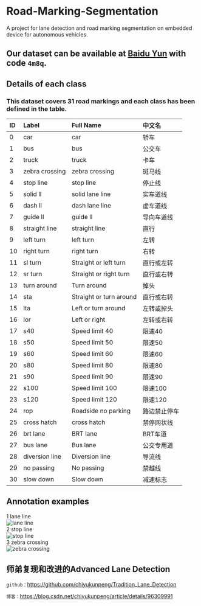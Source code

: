# Road-Marking-Segmentation
A project for lane detection and road marking segmentation on embedded device for autonomous vehicles.
## Our dataset can be available at [Baidu Yun](https://pan.baidu.com/s/1zM0sWa0HvZrBoUwRw01mFg) with code `4m8q`.

## Details of each class
### This dataset covers 31 road markings and each class has been defined in the table.
|      ID     |     Label          |     Full Name             |   中文名             |
|     :---    |     :---           |     :---                  |   :---              |
|      0      |     car            |     car                   |   轿车|
|      1      |     bus            |     bus                   |   公交车|
|      2      |     truck          |     truck                 |   卡车|
|      3      |     zebra crossing |     zebra crossing        |   斑马线|
|      4      |     stop line      |     stop line             |   停止线|
|      5      |     solid ll       |     solid lane line       |   实车道线|
|      6      |     dash ll        |     dash lane line        |   虚车道线|
|      7      |     guide ll       |     guide ll              |   导向车道线|
|      8      |     straight line  |     straight line         |   直行|
|      9      |     left turn      |     left turn             |   左转|
|      10     |     right turn     |     right turn            |   右转|
|      11     |     sl turn        |     Straight or left turn |   直行或左转|
|      12     |     sr turn        |     Straight or right turn|   直行或右转|
|      13     |     turn around    |     Turn around           |   掉头|
|      14     |     sta            |     Straight or turn around|  直行或右转|
|      15     |     lta            |     Left or turn around   |   左转或掉头|
|      16     |     lor            |     Left or right         |   左转或右转|
|      17     |     s40            |     Speed limit 40        |   限速40|
|      18     |     s50            |     Speed limit 50        |   限速50|
|      19     |     s60            |     Speed limit 60        |   限速60|
|      20     |     s80            |     Speed limit 80        |   限速80|
|      21     |     s90            |     Speed limit 90        |   限速90|
|      22     |     s100           |     Speed limit 100       |   限速100|
|      23     |     s120           |     Speed limit 120       |   限速120|
|      24     |     rop            |     Roadside no parking   |   路边禁止停车|
|      25     |     cross hatch    |     cross hatch           |   禁停网状线|
|      26     |     brt lane       |     BRT lane              |   BRT车道|
|      27     |     bus lane       |     Bus lane              |   公交专用道|
|      28     |     diversion line |     Diversion line        |   导流线|
|      29     |     no passing     |     No passing            |   禁越线|
|      30     |     slow down      |     Slow down             |   减速标志|

## Annotation examples
1 lane line  
![lane line](https://github.com/namemzy/Road-Marking-Segmentation/blob/master/annotation%20examples/lane%20line.png)  
2 stop line  
![stop line](https://github.com/namemzy/Road-Marking-Segmentation/blob/master/annotation%20examples/stop%20line.png)  
3 zebra crossing  
![zebra crossing](https://github.com/namemzy/Road-Marking-Segmentation/blob/master/annotation%20examples/zebra%20crossing.png) 

## 师弟复现和改进的Advanced Lane Detection
`github：`https://github.com/chiyukunpeng/Tradition_Lane_Detection

`博客：`https://blog.csdn.net/chiyukunpeng/article/details/96309991
